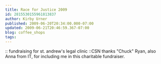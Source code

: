 ```yaml
---
title: Race for Justice 2009
id: 2815530155961813837
author: Kirby Urner
published: 2009-06-20T20:34:00.000-07:00
updated: 2009-06-21T20:46:59.367-07:00
blog: coffee_shops
tags: 
---
```


:: fundraising for st. andrew's legal clinic ::CSN thanks "Chuck" Ryan, also Anna from IT, for including me in this charitable fundraiser.